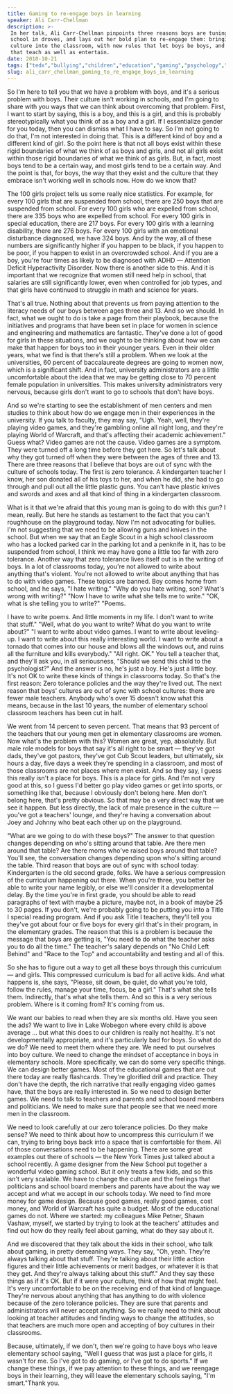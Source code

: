 ```yaml
---
title: Gaming to re-engage boys in learning
speaker: Ali Carr-Chellman
description: >-
 In her talk, Ali Carr-Chellman pinpoints three reasons boys are tuning out of
 school in droves, and lays out her bold plan to re-engage them: bringing their
 culture into the classroom, with new rules that let boys be boys, and video games
 that teach as well as entertain.
date: 2010-10-21
tags: ["tedx","bullying","children","education","gaming","psychology","technology","violence"]
slug: ali_carr_chellman_gaming_to_re_engage_boys_in_learning
---
```


So I'm here to tell you that we have a problem with boys, and it's a serious problem with
boys. Their culture isn't working in schools, and I'm going to share with you ways that we
can think about overcoming that problem. First, I want to start by saying, this is a boy,
and this is a girl, and this is probably stereotypically what you think of as a boy and a
girl. If I essentialize gender for you today, then you can dismiss what I have to say. So
I'm not going to do that, I'm not interested in doing that. This is a different kind of
boy and a different kind of girl. So the point here is that not all boys exist within
these rigid boundaries of what we think of as boys and girls, and not all girls exist
within those rigid boundaries of what we think of as girls. But, in fact, most boys tend
to be a certain way, and most girls tend to be a certain way. And the point is that, for
boys, the way that they exist and the culture that they embrace isn't working well in
schools now. How do we know that?

The 100 girls project tells us some really nice statistics. For example, for every 100
girls that are suspended from school, there are 250 boys that are suspended from school.
For every 100 girls who are expelled from school, there are 335 boys who are expelled from
school. For every 100 girls in special education, there are 217 boys. For every 100 girls
with a learning disability, there are 276 boys. For every 100 girls with an emotional
disturbance diagnosed, we have 324 boys. And by the way, all of these numbers are
significantly higher if you happen to be black, if you happen to be poor, if you happen to
exist in an overcrowded school. And if you are a boy, you're four times as likely to be
diagnosed with ADHD — Attention Deficit Hyperactivity Disorder. Now there is another side
to this. And it is important that we recognize that women still need help in school, that
salaries are still significantly lower, even when controlled for job types, and that girls
have continued to struggle in math and science for years.

That's all true. Nothing about that prevents us from paying attention to the literacy
needs of our boys between ages three and 13. And so we should. In fact, what we ought to
do is take a page from their playbook, because the initiatives and programs that have been
set in place for women in science and engineering and mathematics are fantastic. They've
done a lot of good for girls in these situations, and we ought to be thinking about how we
can make that happen for boys too in their younger years. Even in their older years, what
we find is that there's still a problem. When we look at the universities, 60 percent of
baccalaureate degrees are going to women now, which is a significant shift. And in fact,
university administrators are a little uncomfortable about the idea that we may be getting
close to 70 percent female population in universities. This makes university
administrators very nervous, because girls don't want to go to schools that don't have
boys.

And so we're starting to see the establishment of men centers and men studies to think
about how do we engage men in their experiences in the university. If you talk to faculty,
they may say, "Ugh. Yeah, well, they're playing video games, and they're gambling online
all night long, and they're playing World of Warcraft, and that's affecting their academic
achievement." Guess what? Video games are not the cause. Video games are a symptom. They
were turned off a long time before they got here. So let's talk about why they got turned
off when they were between the ages of three and 13. There are three reasons that I
believe that boys are out of sync with the culture of schools today. The first is zero
tolerance. A kindergarten teacher I know, her son donated all of his toys to her, and when
he did, she had to go through and pull out all the little plastic guns. You can't have
plastic knives and swords and axes and all that kind of thing in a kindergarten
classroom.

What is it that we're afraid that this young man is going to do with this gun? I mean,
really. But here he stands as testament to the fact that you can't roughhouse on the
playground today. Now I'm not advocating for bullies. I'm not suggesting that we need to
be allowing guns and knives in the school. But when we say that an Eagle Scout in a high
school classroom who has a locked parked car in the parking lot and a penknife in it, has
to be suspended from school, I think we may have gone a little too far with zero
tolerance. Another way that zero tolerance lives itself out is in the writing of boys. In a
lot of classrooms today, you're not allowed to write about anything that's violent. You're
not allowed to write about anything that has to do with video games. These topics are
banned. Boy comes home from school, and he says, "I hate writing." "Why do you hate
writing, son? What's wrong with writing?" "Now I have to write what she tells me to
write." "OK, what is she telling you to write?" "Poems.

I have to write poems. And little moments in my life. I don't want to write that stuff."
"Well, what do you want to write? What do you want to write about?" "I want to write about
video games. I want to write about leveling-up. I want to write about this really
interesting world. I want to write about a tornado that comes into our house and blows all
the windows out, and ruins all the furniture and kills everybody." "All right. OK." You
tell a teacher that, and they'll ask you, in all seriousness, "Should we send this child
to the psychologist?" And the answer is no, he's just a boy. He's just a little boy. It's
not OK to write these kinds of things in classrooms today. So that's the first reason: Zero
tolerance policies and the way they're lived out. The next reason that boys' cultures are
out of sync with school cultures: there are fewer male teachers. Anybody who's over 15
doesn't know what this means, because in the last 10 years, the number of elementary
school classroom teachers has been cut in half.

We went from 14 percent to seven percent. That means that 93 percent of the teachers that
our young men get in elementary classrooms are women. Now what's the problem with this?
Women are great, yep, absolutely. But male role models for boys that say it's all right to
be smart — they've got dads, they've got pastors, they've got Cub Scout leaders, but
ultimately, six hours a day, five days a week they're spending in a classroom, and most of
those classrooms are not places where men exist. And so they say, I guess this really
isn't a place for boys. This is a place for girls. And I'm not very good at this, so I
guess I'd better go play video games or get into sports, or something like that, because I
obviously don't belong here. Men don't belong here, that's pretty obvious. So that may be a
very direct way that we see it happen. But less directly, the lack of male presence in the
culture — you've got a teachers' lounge, and they're having a conversation about Joey and
Johnny who beat each other up on the playground.

"What are we going to do with these boys?" The answer to that question changes depending
on who's sitting around that table. Are there men around that table? Are there moms who've
raised boys around that table? You'll see, the conversation changes depending upon who's
sitting around the table. Third reason that boys are out of sync with school today:
Kindergarten is the old second grade, folks. We have a serious compression of the
curriculum happening out there. When you're three, you better be able to write your name
legibly, or else we'll consider it a developmental delay. By the time you're in first
grade, you should be able to read paragraphs of text with maybe a picture, maybe not, in a
book of maybe 25 to 30 pages. If you don't, we're probably going to be putting you into a
Title I special reading program. And if you ask Title I teachers, they'll tell you they've
got about four or five boys for every girl that's in their program, in the elementary
grades. The reason that this is a problem is because the message that boys are getting is,
"You need to do what the teacher asks you to do all the time." The teacher's salary
depends on "No Child Left Behind" and "Race to the Top" and accountability and testing and
all of this.

So she has to figure out a way to get all these boys through this curriculum — and girls.
This compressed curriculum is bad for all active kids. And what happens is, she says,
"Please, sit down, be quiet, do what you're told, follow the rules, manage your time,
focus, be a girl." That's what she tells them. Indirectly, that's what she tells them. And
so this is a very serious problem. Where is it coming from? It's coming from
us.

We want our babies to read when they are six months old. Have you seen the ads? We want to
live in Lake Wobegon where every child is above average ... but what this does to our
children is really not healthy. It's not developmentally appropriate, and it's
particularly bad for boys. So what do we do? We need to meet them where they are. We need
to put ourselves into boy culture. We need to change the mindset of acceptance in boys in
elementary schools. More specifically, we can do some very specific things. We can design
better games. Most of the educational games that are out there today are really
flashcards. They're glorified drill and practice. They don't have the depth, the rich
narrative that really engaging video games have, that the boys are really interested in.
So we need to design better games. We need to talk to teachers and parents and school
board members and politicians. We need to make sure that people see that we need more men
in the classroom.

We need to look carefully at our zero tolerance policies. Do they make sense? We need to
think about how to uncompress this curriculum if we can, trying to bring boys back into a
space that is comfortable for them. All of those conversations need to be happening. There
are some great examples out there of schools — the New York Times just talked about a
school recently. A game designer from the New School put together a wonderful video gaming
school. But it only treats a few kids, and so this isn't very scalable. We have to change
the culture and the feelings that politicians and school board members and parents have
about the way we accept and what we accept in our schools today. We need to find more
money for game design. Because good games, really good games, cost money, and World of
Warcraft has quite a budget. Most of the educational games do not. Where we started: my
colleagues Mike Petner, Shawn Vashaw, myself, we started by trying to look at the
teachers' attitudes and find out how do they really feel about gaming, what do they say
about it.

And we discovered that they talk about the kids in their school, who talk about gaming, in
pretty demeaning ways. They say, "Oh, yeah. They're always talking about that stuff.
They're talking about their little action figures and their little achievements or merit
badges, or whatever it is that they get. And they're always talking about this stuff." And
they say these things as if it's OK. But if it were your culture, think of how that might
feel. It's very uncomfortable to be on the receiving end of that kind of language. They're
nervous about anything that has anything to do with violence because of the zero tolerance
policies. They are sure that parents and administrators will never accept anything. So we
really need to think about looking at teacher attitudes and finding ways to change the
attitudes, so that teachers are much more open and accepting of boy cultures in their
classrooms.

Because, ultimately, if we don't, then we're going to have boys who leave elementary
school saying, "Well I guess that was just a place for girls, it wasn't for me. So I've
got to do gaming, or I've got to do sports." If we change these things, if we pay
attention to these things, and we reengage boys in their learning, they will leave the
elementary schools saying, "I'm smart."Thank you.

<!--
ad_duration=3.33
event="TEDxPSU"
external_start_time=0
has_talk_citation=0
intro_duration=11.82
is_subtitle_required="False"
is_talk_featured="True"
language="en"
language_swap="False"
native_language="en"
number_of_related_talks=6
number_of_speakers=1
number_of_subtitled_videos=33
number_of_tags=8
number_of_talk_download_languages=35
number_of_talk_more_resources=1
number_of_talk_recommendations=0
number_of_talks_take_actions=0
post_ad_duration=0.83
published_timestamp="2011-01-14 16:28:00"
recording_date="2010-10-21"
speaker_description="Instructional designer"
speaker_is_published=1
speaker_name="Ali Carr-Chellman"
talk_name="Gaming to re-engage boys in learning"
talks_tags=["tedx","bullying","children","education","gaming","psychology","technology","violence"]
talks_take_action=[]
url_audio="https://download.ted.com/talks/AliCarrChellman_2010X.mp3?apikey=acme-roadrunner"
url_photo_speaker="https://pe.tedcdn.com/images/ted/0b4eed4acf0ec0b6df169816038a4d299c3011f3_254x191.jpg"
url_photo_talk="https://pe.tedcdn.com/images/ted/2f44cca7303c7ad9d2e53391a0163142c06b6e63_1600x1200.jpg"
url_webpage="https://www.ted.com/talks/ali_carr_chellman_gaming_to_re_engage_boys_in_learning"
video_type_name="TEDx Talk"
-->
